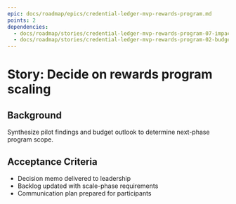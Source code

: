 ```yaml
---
epic: docs/roadmap/epics/credential-ledger-mvp-rewards-program.md
points: 2
dependencies:
  - docs/roadmap/stories/credential-ledger-mvp-rewards-program-07-impact-dashboard.md
  - docs/roadmap/stories/credential-ledger-mvp-rewards-program-02-budget-approval.md
---
```

# Story: Decide on rewards program scaling

## Background
Synthesize pilot findings and budget outlook to determine next-phase program scope.

## Acceptance Criteria
- Decision memo delivered to leadership
- Backlog updated with scale-phase requirements
- Communication plan prepared for participants
